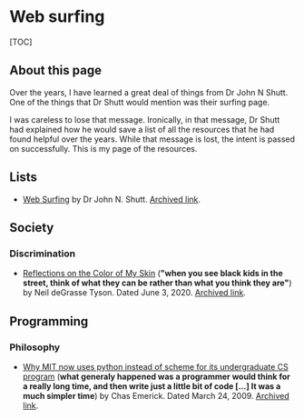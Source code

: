 # Web surfing
[TOC]

## About this page
Over the years, I have learned a great deal of things from Dr John N Shutt.  One of the things that Dr Shutt would mention was their surfing page.

I was careless to lose that message.  Ironically, in that message, Dr Shutt had explained how he would save a list of all the resources that he had found helpful over the years.  While that message is lost, the intent is passed on successfully.  This is my page of the resources.

## Lists
+ [Web Surfing](https://web.cs.wpi.edu/~jshutt/surfing.html) by Dr John N. Shutt.  [Archived link](http://web.archive.org/web/20200620195809/https://web.cs.wpi.edu/~jshutt/surfing.html).

## Society
### Discrimination
+ [Reflections on the Color of My Skin](https://www.haydenplanetarium.org/tyson/commentary/2020-06-03-reflections-on-color-of-my-skin.php) (**"when you see black kids in the street, think of what they can be rather than what you think they are"**) by Neil deGrasse Tyson.  Dated June 3, 2020.  [Archived link](http://web.archive.org/web/20200617143634/https://haydenplanetarium.org/tyson/commentary/2020-06-03-reflections-on-color-of-my-skin.php).

## Programming
### Philosophy
+ [Why MIT now uses python instead of scheme for its undergraduate CS program](https://cemerick.com/2009/03/24/why-mit-now-uses-python-instead-of-scheme-for-its-undergraduate-cs-program/) (**what generaly happened was a programmer would think for a really long time, and then write just a little bit of code [...]  It was a much simpler time**) by Chas Emerick.  Dated March 24, 2009.  [Archived link](https://web.archive.org/web/20200625002236/https://cemerick.com/2009/03/24/why-mit-now-uses-python-instead-of-scheme-for-its-undergraduate-cs-program/).

